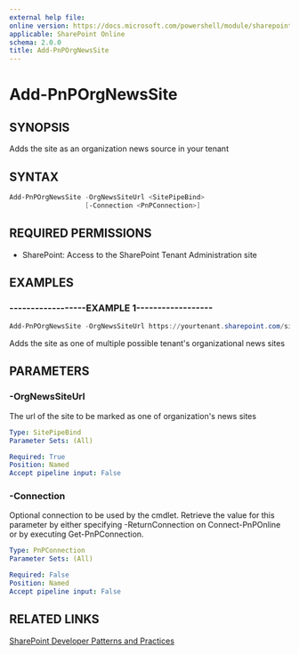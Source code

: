 ```yaml
---
external help file:
online version: https://docs.microsoft.com/powershell/module/sharepoint-pnp/add-pnporgnewssite
applicable: SharePoint Online
schema: 2.0.0
title: Add-PnPOrgNewsSite
---
```


# Add-PnPOrgNewsSite

## SYNOPSIS
Adds the site as an organization news source in your tenant

## SYNTAX 

```powershell
Add-PnPOrgNewsSite -OrgNewsSiteUrl <SitePipeBind>
                   [-Connection <PnPConnection>]
```

## REQUIRED PERMISSIONS

* SharePoint: Access to the SharePoint Tenant Administration site

## EXAMPLES

### ------------------EXAMPLE 1------------------
```powershell
Add-PnPOrgNewsSite -OrgNewsSiteUrl https://yourtenant.sharepoint.com/sites/news
```

Adds the site as one of multiple possible tenant's organizational news sites

## PARAMETERS

### -OrgNewsSiteUrl
The url of the site to be marked as one of organization's news sites

```yaml
Type: SitePipeBind
Parameter Sets: (All)

Required: True
Position: Named
Accept pipeline input: False
```

### -Connection
Optional connection to be used by the cmdlet. Retrieve the value for this parameter by either specifying -ReturnConnection on Connect-PnPOnline or by executing Get-PnPConnection.

```yaml
Type: PnPConnection
Parameter Sets: (All)

Required: False
Position: Named
Accept pipeline input: False
```

## RELATED LINKS

[SharePoint Developer Patterns and Practices](https://aka.ms/sppnp)
